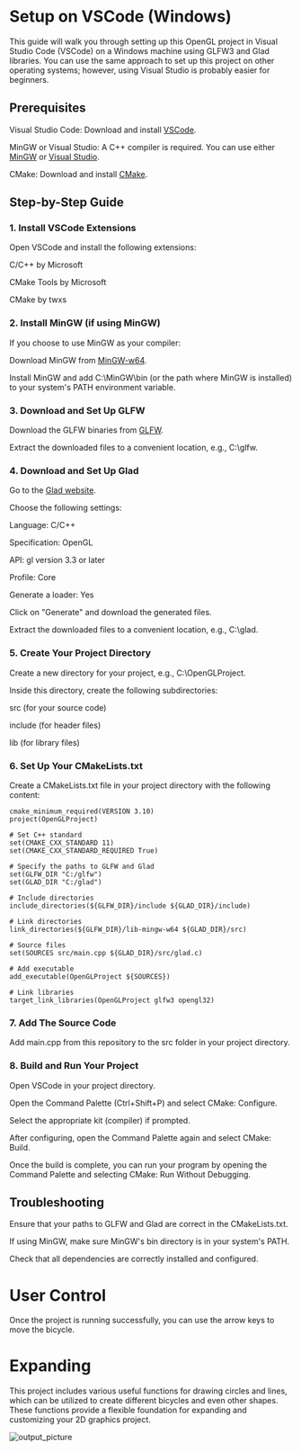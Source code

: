 # Setup on VSCode (Windows)

This guide will walk you through setting up this OpenGL project in Visual Studio Code (VSCode) on a Windows machine using GLFW3 and Glad libraries. You can use the same approach to set up this project on other operating systems; however, using Visual Studio is probably easier for beginners.

## Prerequisites

Visual Studio Code: Download and install [VSCode](https://code.visualstudio.com/download).

MinGW or Visual Studio: A C++ compiler is required. You can use either [MinGW](https://code.visualstudio.com/docs/cpp/config-mingw) or [Visual Studio](https://visualstudio.microsoft.com/downloads/).

CMake: Download and install [CMake](https://cmake.org/download/).

## Step-by-Step Guide

### 1. Install VSCode Extensions

Open VSCode and install the following extensions:

C/C++ by Microsoft

CMake Tools by Microsoft

CMake by twxs

### 2. Install MinGW (if using MinGW)

If you choose to use MinGW as your compiler:

Download MinGW from [MinGW-w64](https://www.mingw-w64.org/downloads/).

Install MinGW and add C:\MinGW\bin (or the path where MinGW is installed) to your system's PATH environment variable.

### 3. Download and Set Up GLFW

Download the GLFW binaries from [GLFW](https://www.glfw.org/download.html).

Extract the downloaded files to a convenient location, e.g., C:\glfw.

### 4. Download and Set Up Glad

Go to the [Glad website](https://glad.dav1d.de/).

Choose the following settings:

Language: C/C++

Specification: OpenGL

API: gl version 3.3 or later

Profile: Core

Generate a loader: Yes

Click on "Generate" and download the generated files.

Extract the downloaded files to a convenient location, e.g., C:\glad.

### 5. Create Your Project Directory

Create a new directory for your project, e.g., C:\OpenGLProject.

Inside this directory, create the following subdirectories:

src (for your source code)

include (for header files)

lib (for library files)

### 6. Set Up Your CMakeLists.txt

Create a CMakeLists.txt file in your project directory with the following content:

```
cmake_minimum_required(VERSION 3.10)
project(OpenGLProject)

# Set C++ standard
set(CMAKE_CXX_STANDARD 11)
set(CMAKE_CXX_STANDARD_REQUIRED True)

# Specify the paths to GLFW and Glad
set(GLFW_DIR "C:/glfw")
set(GLAD_DIR "C:/glad")

# Include directories
include_directories(${GLFW_DIR}/include ${GLAD_DIR}/include)

# Link directories
link_directories(${GLFW_DIR}/lib-mingw-w64 ${GLAD_DIR}/src)

# Source files
set(SOURCES src/main.cpp ${GLAD_DIR}/src/glad.c)

# Add executable
add_executable(OpenGLProject ${SOURCES})

# Link libraries
target_link_libraries(OpenGLProject glfw3 opengl32)
```
### 7. Add The Source Code

Add main.cpp from this repository to the src folder in your project directory.

### 8. Build and Run Your Project

Open VSCode in your project directory.

Open the Command Palette (Ctrl+Shift+P) and select CMake: Configure.

Select the appropriate kit (compiler) if prompted.

After configuring, open the Command Palette again and select CMake: Build.

Once the build is complete, you can run your program by opening the Command Palette and selecting CMake: Run Without Debugging.

## Troubleshooting

Ensure that your paths to GLFW and Glad are correct in the CMakeLists.txt.

If using MinGW, make sure MinGW's bin directory is in your system's PATH.

Check that all dependencies are correctly installed and configured.

# User Control

Once the project is running successfully, you can use the arrow keys to move the bicycle.

# Expanding

This project includes various useful functions for drawing circles and lines, which can be utilized to create different bicycles and even other shapes. These functions provide a flexible foundation for expanding and customizing your 2D graphics project.

![output_picture](https://github.com/[Ali-Banihashemi]/[2D-Bicycle-OpenGL]/blob/[main]/bike.png?raw=true)
